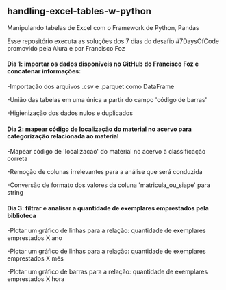 ## handling-excel-tables-w-python

<p>Manipulando tabelas de Excel com o Framework de Python, Pandas</p>
<p>Esse repositório executa as soluções dos 7 dias do desafio #7DaysOfCode promovido pela Alura e por Francisco Foz</p>

#### Dia 1: importar os dados disponíveis no GitHub do Francisco Foz e concatenar informações:
<p>-Importação dos arquivos .csv e .parquet como DataFrame</p>
<p>-União das tabelas em uma única a partir do campo 'código de barras'</p>
<p>-Higienização dos dados nulos e duplicados</p>

#### Dia 2: mapear código de localização do material no acervo para categorização relacionada ao material
<p>-Mapear código de 'localizacao' do material no acervo à classificação correta</p>
<p>-Remoção de colunas irrelevantes para a análise que será conduzida</p>
<p>-Conversão de formato dos valores da coluna 'matricula_ou_siape' para string</p>

#### Dia 3: filtrar e analisar a quantidade de exemplares emprestados pela biblioteca
<p>-Plotar um gráfico de linhas para a relação: quantidade de exemplares emprestados X ano</p>
<p>-Plotar um gráfico de linhas para a relação: quantidade de exemplares emprestados X mês</p>
<p>-Plotar um gráfico de barras para a relação: quantidade de exemplares emprestados X hora</p>
